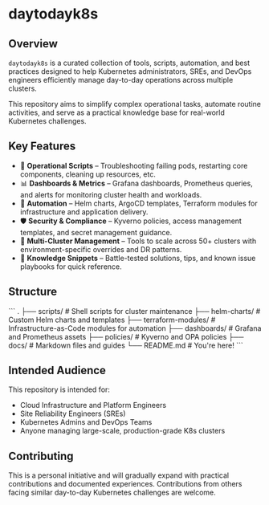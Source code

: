 # daytodayk8s

## Overview

`daytodayk8s` is a curated collection of tools, scripts, automation, and best practices designed to help Kubernetes administrators, SREs, and DevOps engineers efficiently manage day-to-day operations across multiple clusters.

This repository aims to simplify complex operational tasks, automate routine activities, and serve as a practical knowledge base for real-world Kubernetes challenges.

## Key Features

- 🔧 **Operational Scripts** – Troubleshooting failing pods, restarting core components, cleaning up resources, etc.
- 📊 **Dashboards & Metrics** – Grafana dashboards, Prometheus queries, and alerts for monitoring cluster health and workloads.
- 🚀 **Automation** – Helm charts, ArgoCD templates, Terraform modules for infrastructure and application delivery.
- 🛡️ **Security & Compliance** – Kyverno policies, access management templates, and secret management guidance.
- 📁 **Multi-Cluster Management** – Tools to scale across 50+ clusters with environment-specific overrides and DR patterns.
- 🧠 **Knowledge Snippets** – Battle-tested solutions, tips, and known issue playbooks for quick reference.

## Structure

\`\`\`
.
├── scripts/            # Shell scripts for cluster maintenance
├── helm-charts/        # Custom Helm charts and templates
├── terraform-modules/  # Infrastructure-as-Code modules for automation
├── dashboards/         # Grafana and Prometheus assets
├── policies/           # Kyverno and OPA policies
├── docs/               # Markdown files and guides
└── README.md           # You're here!
\`\`\`

## Intended Audience

This repository is intended for:
- Cloud Infrastructure and Platform Engineers
- Site Reliability Engineers (SREs)
- Kubernetes Admins and DevOps Teams
- Anyone managing large-scale, production-grade K8s clusters

## Contributing

This is a personal initiative and will gradually expand with practical contributions and documented experiences. Contributions from others facing similar day-to-day Kubernetes challenges are welcome.
